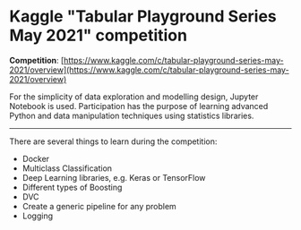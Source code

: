 # Kaggle "Tabular Playground Series May 2021" competition

**Competition**: [https://www.kaggle.com/c/tabular-playground-series-may-2021/overview](https://www.kaggle.com/c/tabular-playground-series-may-2021/overview)

For the simplicity of data exploration and modelling design, Jupyter Notebook is used.
Participation has the purpose of learning advanced Python and data manipulation techniques using statistics libraries.

***

There are several things to learn during the competition:
* Docker
* Multiclass Classification
* Deep Learning libraries, e.g. Keras or TensorFlow
* Different types of Boosting
* DVC
* Create a generic pipeline for any problem
* Logging